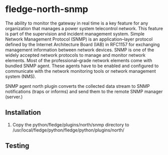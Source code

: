 # fledge-north-snmp

The ability to monitor the gateway in real time is a key feature for any organization that manages a power system telecontrol network. This feature is part of the supervision and incident management system.
Simple Network Management Protocol (SNMP) is an application–layer protocol defined by the Internet Architecture Board (IAB) in RFC1157 for exchanging management information between network devices.
SNMP is one of the widely accepted network protocols to manage and monitor network elements. Most of the professional–grade network elements come with bundled SNMP agent. These agents have to be enabled and configured to communicate with the network monitoring tools or network management system (NMS).

SNMP agent north plugin converts the collected data stream to SNMP notifications (traps or informs) and send them to the remote SNMP manager (server.)

## Installation

1) Copy the python/fledge/plugins/north/snmp directory to /usr/local/fledge/python/fledge/python/plugins/north/

## Testing

